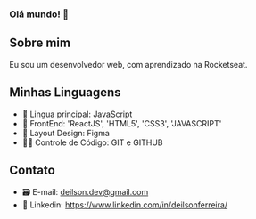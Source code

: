 ### Olá mundo! 👋

## Sobre mim 
Eu sou um desenvolvedor web, com aprendizado na Rocketseat.

## Minhas Linguagens 

- 🐛 Lingua principal: JavaScript  
- 📄  FrontEnd: 'ReactJS', 'HTML5', 'CSS3', 'JAVASCRIPT'  
- 🎨 Layout Design: Figma 
- 🧑‍💻 Controle de Código: GIT e GITHUB 

## Contato

- 🗃️ E-mail: deilson.dev@gmail.com
- 👔 Linkedin: https://www.linkedin.com/in/deilsonferreira/

